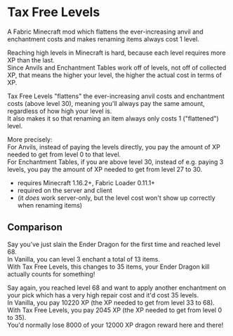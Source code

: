 # Tax Free Levels

A Fabric Minecraft mod which flattens the ever-increasing anvil and enchantment costs and makes renaming items always cost 1 level.

Reaching high levels in Minecraft is hard, because each level requires more XP than the last.  
Since Anvils and Enchantment Tables work off of levels, not off of collected XP, that means the higher your level, the higher the actual cost in terms of XP.

Tax Free Levels "flattens" the ever-increasing anvil costs and enchantment costs (above level 30), meaning you'll always pay the same amount, regardless of how high your level is.  
It also makes it so that renaming an item always only costs 1 ("flattened") level.

More precisely:  
For Anvils, instead of paying the levels directly, you pay the amount of XP needed to get from level 0 to that level.  
For Enchantment Tables, if you are above level 30, instead of e.g. paying 3 levels, you pay the amount of XP needed to get from level 27 to 30.

* requires Minecraft 1.16.2+, Fabric Loader 0.11.1+
* required on the server and client
* (it *does* work server-only, but the level cost won't show up correctly when renaming items)

## Comparison

Say you've just slain the Ender Dragon for the first time and reached level 68.  
In Vanilla, you can level 3 enchant a total of 13 items.  
With Tax Free Levels, this changes to 35 items, your Ender Dragon kill actually counts for something!

Say again, you reached level 68 and want to apply another enchantment on your pick which has a very high repair cost and it'd cost 35 levels.  
In Vanilla, you pay 10220 XP (the XP needed to get from level 33 to 68).  
With Tax Free Levels, you pay 2045 XP (the XP needed to get from level 0 to 35).  
You'd normally lose 8000 of your 12000 XP dragon reward here and there!
